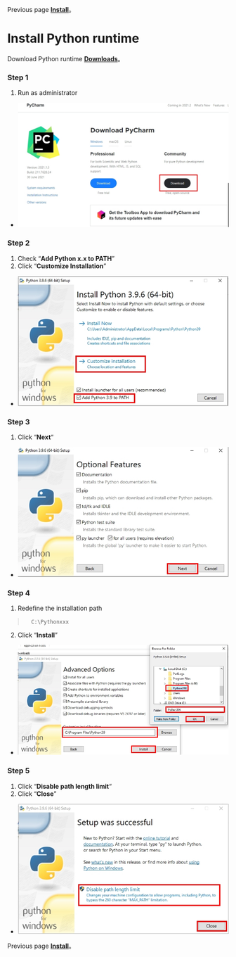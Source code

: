 Previous page [**Install**](https://github.com/AdamXu23/Python/tree/main/Install)。
# Install Python runtime
 Download Python runtime [**Downloads**](https://www.python.org/downloads/windows/ "在新分頁開啓鏈接")。
### Step 1
1.  Run as administrator
*   ![](https://github.com/AdamXu23/Python/blob/main/Install/Install%20Python%20runtime/Image/PyCharm_Install_1.jpg)
### Step 2
1.  Check “**Add Python x.x to PATH**” 
2.  Click “**Customize Installation**”
*   ![](https://github.com/AdamXu23/Python/blob/main/Install/Install%20Python%20runtime/Image/Python_Install_2.jpg)
### Step 3
1.   Click “**Next**“
*   ![](https://github.com/AdamXu23/Python/blob/main/Install/Install%20Python%20runtime/Image/Python_Install_3.jpg)
### Step 4
1.   Redefine the installation path
>       C:\Pythonxxx
>       
2.   Click “**Install**”
*   ![](https://github.com/AdamXu23/Python/blob/main/Install/Install%20Python%20runtime/Image/Python_Install_4.jpg)
### Step 5
1.   Click “**Disable path length limit**“
2.   Click “**Close**”
*   ![](https://github.com/AdamXu23/Python/blob/main/Install/Install%20Python%20runtime/Image/Python_Install_5.jpg)

Previous page [**Install**](https://github.com/AdamXu23/Python/tree/main/Install)。
